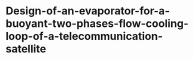 # Design-of-an-evaporator-for-a-buoyant-two-phases-flow-cooling-loop-of-a-telecommunication-satellite